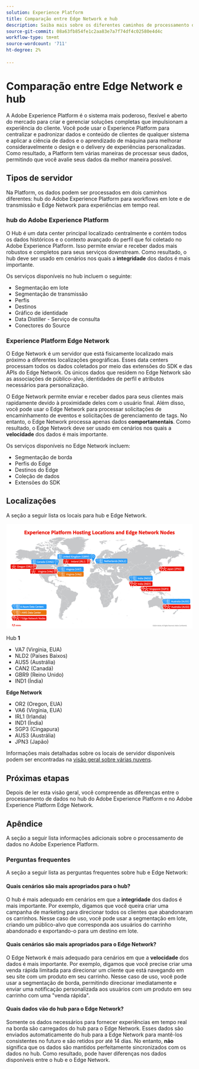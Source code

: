 ```yaml
---
solution: Experience Platform
title: Comparação entre Edge Network e hub
description: Saiba mais sobre os diferentes caminhos de processamento disponíveis para uso no Adobe Experience Platform.
source-git-commit: 08a63fb854fe1c2aa83e7a7f74df4c02580e4d4c
workflow-type: tm+mt
source-wordcount: '711'
ht-degree: 2%

---
```



# Comparação entre Edge Network e hub

A Adobe Experience Platform é o sistema mais poderoso, flexível e aberto do mercado para criar e gerenciar soluções completas que impulsionam a experiência do cliente. Você pode usar o Experience Platform para centralizar e padronizar dados e conteúdo de clientes de qualquer sistema e aplicar a ciência de dados e o aprendizado de máquina para melhorar consideravelmente o design e o delivery de experiências personalizadas. Como resultado, a Platform tem várias maneiras de processar seus dados, permitindo que você avalie seus dados da melhor maneira possível.

## Tipos de servidor

Na Platform, os dados podem ser processados em dois caminhos diferentes: hub do Adobe Experience Platform para workflows em lote e de transmissão e Edge Network para experiências em tempo real.

### hub do Adobe Experience Platform

O Hub é um data center principal localizado centralmente e contém todos os dados históricos e o contexto avançado do perfil que foi coletado no Adobe Experience Platform. Isso permite enviar e receber dados mais robustos e completos para seus serviços downstream. Como resultado, o hub deve ser usado em cenários nos quais a **integridade** dos dados é mais importante.

Os serviços disponíveis no hub incluem o seguinte:

- Segmentação em lote
- Segmentação de transmissão
- Perfis
- Destinos
- Gráfico de identidade
- Data Distiller - Serviço de consulta
- Conectores do Source

### Experience Platform Edge Network

O Edge Network é um servidor que está fisicamente localizado mais próximo a diferentes localizações geográficas. Esses data centers processam todos os dados coletados por meio das extensões do SDK e das APIs do Edge Network. Os únicos dados que residem no Edge Network são as associações de público-alvo, identidades de perfil e atributos necessários para personalização.

O Edge Network permite enviar e receber dados para seus clientes mais rapidamente devido à proximidade deles com o usuário final. Além disso, você pode usar o Edge Network para processar solicitações de encaminhamento de eventos e solicitações de gerenciamento de tags. No entanto, o Edge Network processa apenas dados **comportamentais**. Como resultado, o Edge Network deve ser usado em cenários nos quais a **velocidade** dos dados é mais importante.

Os serviços disponíveis no Edge Network incluem:

- Segmentação de borda
- Perfis do Edge
- Destinos do Edge
- Coleção de dados
- Extensões do SDK

## Localizações

A seção a seguir lista os locais para hub e Edge Network.

![Um diagrama que lista os locais diferentes para servidores hub e Edge Network.](./images/servers/platform-server-locations.png)

Hub **1**

- VA7 (Virgínia, EUA)
- NLD2 (Países Baixos)
- AUS5 (Austrália)
- CAN2 (Canadá)
- GBR9 (Reino Unido)
- IND1 (Índia)

**Edge Network**

- OR2 (Oregon, EUA)
- VA6 (Virgínia, EUA)
- IRL1 (Irlanda)
- IND1 (Índia)
- SGP3 (Cingapura)
- AUS3 (Austrália)
- JPN3 (Japão)

Informações mais detalhadas sobre os locais de servidor disponíveis podem ser encontradas na [visão geral sobre várias nuvens](./multi-cloud.md#available-cloud-regions).

## Próximas etapas

Depois de ler esta visão geral, você compreende as diferenças entre o processamento de dados no hub do Adobe Experience Platform e no Adobe Experience Platform Edge Network.

## Apêndice

A seção a seguir lista informações adicionais sobre o processamento de dados no Adobe Experience Platform.

### Perguntas frequentes

A seção a seguir lista as perguntas frequentes sobre hub e Edge Network:

#### Quais cenários são mais apropriados para o hub?

O hub é mais adequado em cenários em que a **integridade** dos dados é mais importante. Por exemplo, digamos que você queira criar uma campanha de marketing para direcionar todos os clientes que abandonaram os carrinhos. Nesse caso de uso, você pode usar a segmentação em lote, criando um público-alvo que corresponda aos usuários do carrinho abandonado e exportando-o para um destino em lote.

#### Quais cenários são mais apropriados para o Edge Network?

O Edge Network é mais adequado para cenários em que a **velocidade** dos dados é mais importante. Por exemplo, digamos que você precise criar uma venda rápida limitada para direcionar um cliente que está navegando em seu site com um produto em seu carrinho. Nesse caso de uso, você pode usar a segmentação de borda, permitindo direcionar imediatamente e enviar uma notificação personalizada aos usuários com um produto em seu carrinho com uma &quot;venda rápida&quot;.

#### Quais dados vão do hub para o Edge Network?

Somente os dados necessários para fornecer experiências em tempo real na borda são carregados do hub para o Edge Network. Esses dados são enviados automaticamente do hub para a Edge Network para mantê-los consistentes no futuro e são retidos por até 14 dias. No entanto, **não** significa que os dados são mantidos perfeitamente sincronizados com os dados no hub. Como resultado, pode haver diferenças nos dados disponíveis entre o hub e o Edge Network.
